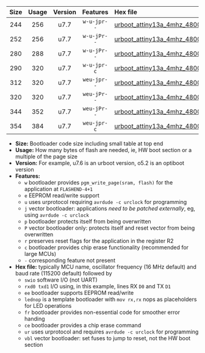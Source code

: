 |Size|Usage|Version|Features|Hex file|
|:-:|:-:|:-:|:-:|:--|
|244|256|u7.7|`w-u-jpr--`|[urboot_attiny13a_4mhz_4800bps_swio_rxb0_txb1_lednop_ur_vbl.hex](https://raw.githubusercontent.com/stefanrueger/urboot.hex/main/mcus/attiny13a/fcpu_4mhz/4800_bps/urboot_attiny13a_4mhz_4800bps_swio_rxb0_txb1_lednop_ur_vbl.hex)|
|252|256|u7.7|`w-u-jPr--`|[urboot_attiny13a_4mhz_4800bps_swio_rxb0_txb1_ur_vbl.hex](https://raw.githubusercontent.com/stefanrueger/urboot.hex/main/mcus/attiny13a/fcpu_4mhz/4800_bps/urboot_attiny13a_4mhz_4800bps_swio_rxb0_txb1_ur_vbl.hex)|
|280|288|u7.7|`w-u-jPr--`|[urboot_attiny13a_4mhz_4800bps_swio_rxb0_txb1_lednop_fr_ur_vbl.hex](https://raw.githubusercontent.com/stefanrueger/urboot.hex/main/mcus/attiny13a/fcpu_4mhz/4800_bps/urboot_attiny13a_4mhz_4800bps_swio_rxb0_txb1_lednop_fr_ur_vbl.hex)|
|290|320|u7.7|`w-u-jpr-c`|[urboot_attiny13a_4mhz_4800bps_swio_rxb0_txb1_lednop_fr_ce_ur_vbl.hex](https://raw.githubusercontent.com/stefanrueger/urboot.hex/main/mcus/attiny13a/fcpu_4mhz/4800_bps/urboot_attiny13a_4mhz_4800bps_swio_rxb0_txb1_lednop_fr_ce_ur_vbl.hex)|
|312|320|u7.7|`weu-jpr--`|[urboot_attiny13a_4mhz_4800bps_swio_rxb0_txb1_ee_lednop_ur_vbl.hex](https://raw.githubusercontent.com/stefanrueger/urboot.hex/main/mcus/attiny13a/fcpu_4mhz/4800_bps/urboot_attiny13a_4mhz_4800bps_swio_rxb0_txb1_ee_lednop_ur_vbl.hex)|
|320|320|u7.7|`weu-jPr--`|[urboot_attiny13a_4mhz_4800bps_swio_rxb0_txb1_ee_ur_vbl.hex](https://raw.githubusercontent.com/stefanrueger/urboot.hex/main/mcus/attiny13a/fcpu_4mhz/4800_bps/urboot_attiny13a_4mhz_4800bps_swio_rxb0_txb1_ee_ur_vbl.hex)|
|344|352|u7.7|`weu-jPr--`|[urboot_attiny13a_4mhz_4800bps_swio_rxb0_txb1_ee_lednop_fr_ur_vbl.hex](https://raw.githubusercontent.com/stefanrueger/urboot.hex/main/mcus/attiny13a/fcpu_4mhz/4800_bps/urboot_attiny13a_4mhz_4800bps_swio_rxb0_txb1_ee_lednop_fr_ur_vbl.hex)|
|354|384|u7.7|`weu-jpr-c`|[urboot_attiny13a_4mhz_4800bps_swio_rxb0_txb1_ee_lednop_fr_ce_ur_vbl.hex](https://raw.githubusercontent.com/stefanrueger/urboot.hex/main/mcus/attiny13a/fcpu_4mhz/4800_bps/urboot_attiny13a_4mhz_4800bps_swio_rxb0_txb1_ee_lednop_fr_ce_ur_vbl.hex)|

- **Size:** Bootloader code size including small table at top end
- **Usage:** How many bytes of flash are needed, ie, HW boot section or a multiple of the page size
- **Version:** For example, u7.6 is an urboot version, o5.2 is an optiboot version
- **Features:**
  + `w` bootloader provides `pgm_write_page(sram, flash)` for the application at `FLASHEND-4+1`
  + `e` EEPROM read/write support
  + `u` uses urprotocol requiring `avrdude -c urclock` for programming
  + `j` vector bootloader: applications *need to be patched externally*, eg, using `avrdude -c urclock`
  + `p` bootloader protects itself from being overwritten
  + `P` vector bootloader only: protects itself and reset vector from being overwritten
  + `r` preserves reset flags for the application in the register R2
  + `c` bootloader provides chip erase functionality (recommended for large MCUs)
  + `-` corresponding feature not present
- **Hex file:** typically MCU name, oscillator frequency (16 MHz default) and baud rate (115200 default) followed by
  + `swio` software I/O (not UART)
  + `rxd0 txd1` I/O using, in this example, lines RX `D0` and TX `D1`
  + `ee` bootloader supports EEPROM read/write
  + `lednop` is a template bootloader with `mov rx,rx` nops as placeholders for LED operations
  + `fr` bootloader provides non-essential code for smoother error handing
  + `ce` bootloader provides a chip erase command
  + `ur` uses urprotocol and requires `avrdude -c urclock` for programming
  + `vbl` vector bootloader: set fuses to jump to reset, not the HW boot section
